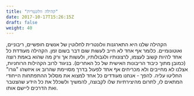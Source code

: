 ```yaml
---
title: "קהילה וולונטרית"
date: 2017-10-17T15:26:15Z
draft: false
weight: 40
---
```

הקהילה שלנו היא התארגנות וולונטרית לחלוטין של אנשים חופשיים, ריבוניים, ואוטונומיים. כלומר אף אחד לא חייב לעשות שום דבר בשום זמן. הקהילה מעודדת כל אחד להיות קשוב לעצמו, לרצונותיו ולגבולותיו, ולעשות אך ורק מה שהוא באמת רוצה (כמובן מתוך כיבוד הריבונות האישית של כל האחרים). בניגוד לרוב הקהילות הרוחניות, אצלנו לא מחייבים ולא מכריחים אף אחד לפעול בדרך מסויימת שהרוב או איזשהו "גורו" החליטו עליה. להפך - אנחנו מעודדים כל אחד למצוא את מסלול ההתפתחות הייחודי המתאים לו, לתרום מהיצירתיות שלו לקבוצה, להמשיך ולשכלל את כל הידע שהצטבר ואת הדרכים ליישם אותו.
